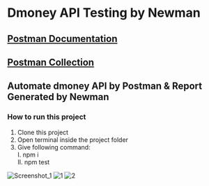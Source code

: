 # Dmoney API Testing by Newman

## [Postman Documentation](https://documenter.getpostman.com/view/19498012/UzBqpRGK)
## [Postman Collection](https://www.getpostman.com/collections/3ab64723f3d7e9c4d846)

## Automate dmoney API by Postman & Report Generated by Newman
### How to run this project
1. Clone this project
2. Open terminal inside the project folder
3. Give following command: <br />
         I. npm i <br />
         II. npm test <br />
         
![Screenshot_1](https://user-images.githubusercontent.com/70914227/175516011-6de40dbd-ad3c-46a3-83aa-7378a4bd4144.png)
![1](https://user-images.githubusercontent.com/70914227/175524634-b606c29c-37a6-41dc-b817-d06e420efcea.png)
![2](https://user-images.githubusercontent.com/70914227/175524642-d98c16e8-118b-4dfa-b418-66b0c153a5bf.png)

